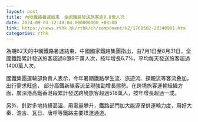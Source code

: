 ```yaml
---
layout: post
title: 內地鐵路暑運結束　金國鐵路發送旅客逾8.8億人次
date: 2024-09-01 12:48:04.000000000 +08:00
link: https://news.rthk.hk/rthk/ch/component/k2/1768582-20240901.htm
categories: rthk
---
```


為期62天的中國鐵路暑運結束，中國國家鐵路集團指出，由7月1日至8月31日，全國鐵路累計發送旅客超過8億8千萬人次，按年增長6.7%，平均每天發送旅客超過1400萬人次。

國鐵集團運輸部負責人表示，今年暑期鐵路學生流、旅遊流、探親流等客流叠加，出行需求旺盛， 部分高鐵新線客流呈現強勁增長態勢。在跨境旅客運輸組織方面，廣深港高鐵香港段累計發送跨境旅客超過518萬人，按年增長超過一成。 

另外，針對多地持續高溫、用電量攀升，鐵路部門加大能源保供運輸力度，用好大秦、浩吉、瓦日、唐呼等鐵路主要煤運通道。
